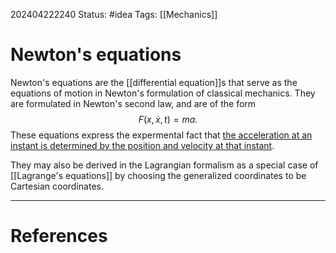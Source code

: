 202404222240
Status: #idea
Tags: [[Mechanics]]

# Newton's equations

Newton's equations are the [[differential equation]]s that serve as the equations of motion in Newton's formulation of classical mechanics. They are formulated in Newton's second law, and are of the form 
$$F(x,\dot x, t) = ma.$$
These equations express the expermental fact that [the acceleration at an instant is determined by the position and velocity at that instant](Mechanical%20state%20completely%20determined%20by%20initial%20positions%20and%20velocities.md).

They may also be derived in the Lagrangian formalism as a special case of [[Lagrange's equations]] by choosing the generalized coordinates to be Cartesian coordinates.

___
# References
